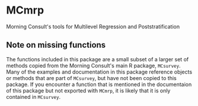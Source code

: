 # MCmrp
Morning Consult's tools for Multilevel Regression and Poststratification

## Note on missing functions 
The functions included in this package are a small subset of a larger set of methods copied from the Morning Consult's main R package, `MCsurvey`. Many of the examples and documentation in this package reference objects or methods that are part of `MCsurvey`, but have not been copied to this package. If you encounter a function that is mentioned in the documentaion of this package but not exported with `MCmrp`, it is likely that it is only contained in `MCsurvey`.